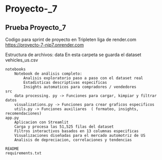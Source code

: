 # Proyecto-_7
## Prueba Proyecto_7
Codigo para sprint de proyecto en Tripleten
liga de render.com https://proyecto-7-njp7.onrender.com

Estructura de archivos:
    data En esta carpeta se guarda el dataset vehicles_us.csv

    notebooks
        Notebook de análisis completo: 
            Analisis exploratorio paso a paso con el dataset real
            Estadisticas descriptivas especificas
            Insights automaticos para compradores / vendedores
    src
        data processing. py -> Funciones para cargar, kimpiar y filtrar datos
        visualizations.py -> Funciones para crear graficos especificos
        utils.py -> Funciones auxiliares  ( formateo, insights, recomendaciones)
    app.py
        Aplicacion con Streamlit
        Carga y procesa las 51,525 filas del dataset
        Filtros interactivos basados en 13 columnas especificas
        Visualizaciones diseñadas para el mercado automotriz de US
        Analisis de depreciacion, correlaciones y tendencias

    README
    requirements.txt